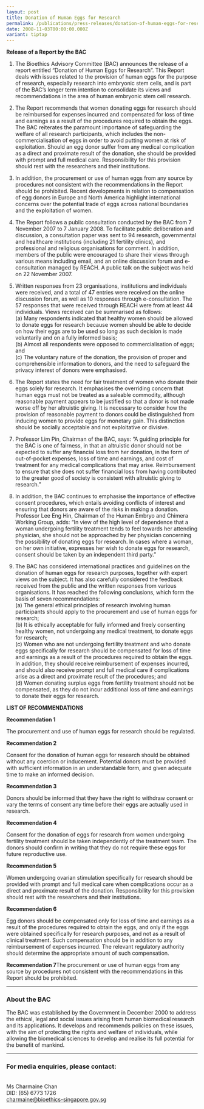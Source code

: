 ```yaml
---
layout: post
title: Donation of Human Eggs for Research
permalink: /publications/press-releases/donation-of-human-eggs-for-research/
date: 2008-11-03T00:00:00.000Z
variant: tiptap
---
```

<p><strong>Release of a Report by the BAC</strong>
</p>
<ol>
<li>
<p>The Bioethics Advisory Committee (BAC) announces the release of a report
entitled “Donation of Human Eggs for Research”. This Report deals with
issues related to the provision of human eggs for the purpose of research,
especially research into embryonic stem cells, and is part of the BAC’s
longer term intention to consolidate its views and recommendations in the
area of human embryonic stem cell research.</p>
</li>
<li>
<p>The Report recommends that women donating eggs for research should be
reimbursed for expenses incurred and compensated for loss of time and earnings
as a result of the procedures required to obtain the eggs. The BAC reiterates
the paramount importance of safeguarding the welfare of all research participants,
which includes the non-commercialisation of eggs in order to avoid putting
women at risk of exploitation. Should an egg donor suffer from any medical
complication as a direct and proximate result of the donation, she should
be provided with prompt and full medical care. Responsibility for this
provision should rest with the researchers and their institutions.</p>
</li>
<li>
<p>In addition, the procurement or use of human eggs from any source by procedures
not consistent with the recommendations in the Report should be prohibited.
Recent developments in relation to compensation of egg donors in Europe
and North America highlight international concerns over the potential trade
of eggs across national boundaries and the exploitation of women.</p>
</li>
<li>
<p>The Report follows a public consultation conducted by the BAC from 7 November
2007 to 7 January 2008. To facilitate public deliberation and discussion,
a consultation paper was sent to 94 research, governmental and healthcare
institutions (including 21 fertility clinics), and professional and religious
organisations for comment. In addition, members of the public were encouraged
to share their views through various means including email, and an online
discussion forum and e-consultation managed by REACH. A public talk on
the subject was held on 22 November 2007.</p>
</li>
<li>
<p>Written responses from 23 organisations, institutions and individuals
were received, and a total of 47 entries were received on the online discussion
forum, as well as 10 responses through e-consultation. The 57 responses
that were received through REACH were from at least 44 individuals. Views
received can be summarised as follows:
<br>(a) Many respondents indicated that healthy women should be allowed to
donate eggs for research because women should be able to decide on how
their eggs are to be used so long as such decision is made voluntarily
and on a fully informed basis;
<br>(b) Almost all respondents were opposed to commercialisation of eggs;
and
<br>(c) The voluntary nature of the donation, the provision of proper and
comprehensible information to donors, and the need to safeguard the privacy
interest of donors were emphasised.</p>
</li>
<li>
<p>The Report states the need for fair treatment of women who donate their
eggs solely for research. It emphasises the overriding concern that human
eggs must not be treated as a saleable commodity, although reasonable payment
appears to be justified so that a donor is not made worse off by her altruistic
giving. It is necessary to consider how the provision of reasonable payment
to donors could be distinguished from inducing women to provide eggs for
monetary gain. This distinction should be socially acceptable and not exploitative
or divisive.</p>
</li>
<li>
<p>Professor Lim Pin, Chairman of the BAC, says: “A guiding principle for
the BAC is one of fairness, in that an altruistic donor should not be expected
to suffer any financial loss from her donation, in the form of out-of-pocket
expenses, loss of time and earnings, and cost of treatment for any medical
complications that may arise. Reimbursement to ensure that she does not
suffer financial loss from having contributed to the greater good of society
is consistent with altruistic giving to research.”</p>
</li>
<li>
<p>In addition, the BAC continues to emphasise the importance of effective
consent procedures, which entails avoiding conflicts of interest and ensuring
that donors are aware of the risks in making a donation. Professor Lee
Eng Hin, Chairman of the Human Embryo and Chimera Working Group, adds:
“In view of the high level of dependence that a woman undergoing fertility
treatment tends to feel towards her attending physician, she should not
be approached by her physician concerning the possibility of donating eggs
for research. In cases where a woman, on her own initiative, expresses
her wish to donate eggs for research, consent should be taken by an independent
third party.”</p>
</li>
<li>
<p>The BAC has considered international practices and guidelines on the donation
of human eggs for research purposes, together with expert views on the
subject. It has also carefully considered the feedback received from the
public and the written responses from various organisations. It has reached
the following conclusions, which form the basis of seven recommendations:
<br>(a) The general ethical principles of research involving human participants
should apply to the procurement and use of human eggs for research;
<br>(b) It is ethically acceptable for fully informed and freely consenting
healthy women, not undergoing any medical treatment, to donate eggs for
research;
<br>(c) Women who are not undergoing fertility treatment and who donate eggs
specifically for research should be compensated for loss of time and earnings
as a result of the procedures required to obtain the eggs. In addition,
they should receive reimbursement of expenses incurred, and should also
receive prompt and full medical care if complications arise as a direct
and proximate result of the procedures; and
<br>(d) Women donating surplus eggs from fertility treatment should not be
compensated, as they do not incur additional loss of time and earnings
to donate their eggs for research.</p>
</li>
</ol>
<p><strong>LIST OF RECOMMENDATIONS</strong>
</p>
<p><strong>Recommendation 1</strong>
</p>
<p>The procurement and use of human eggs for research should be regulated.</p>
<p><strong>Recommendation 2</strong>
</p>
<p>Consent for the donation of human eggs for research should be obtained
without any coercion or inducement. Potential donors must be provided with
sufficient information in an understandable form, and given adequate time
to make an informed decision.</p>
<p><strong>Recommendation 3</strong>
</p>
<p>Donors should be informed that they have the right to withdraw consent
or vary the terms of consent any time before their eggs are actually used
in research.</p>
<p><strong>Recommendation 4</strong>
</p>
<p>Consent for the donation of eggs for research from women undergoing fertility
treatment should be taken independently of the treatment team. The donors
should confirm in writing that they do not require these eggs for future
reproductive use.</p>
<p><strong>Recommendation 5</strong>
</p>
<p>Women undergoing ovarian stimulation specifically for research should
be provided with prompt and full medical care when complications occur
as a direct and proximate result of the donation. Responsibility for this
provision should rest with the researchers and their institutions.</p>
<p><strong>Recommendation 6</strong>
</p>
<p>Egg donors should be compensated only for loss of time and earnings as
a result of the procedures required to obtain the eggs, and only if the
eggs were obtained specifically for research purposes, and not as a result
of clinical treatment. Such compensation should be in addition to any reimbursement
of expenses incurred. The relevant regulatory authority should determine
the appropriate amount of such compensation.</p>
<p><strong>Recommendation 7</strong>The procurement or use of human eggs
from any source by procedures not consistent with the recommendations in
this Report should be prohibited.</p>
<hr>
<h3><strong>About the BAC</strong></h3>
<p>The BAC was established by the Government in December 2000 to address
the ethical, legal and social issues arising from human biomedical research
and its applications. It develops and recommends policies on these issues,
with the aim of protecting the rights and welfare of individuals, while
allowing the biomedical sciences to develop and realise its full potential
for the benefit of mankind.</p>
<hr>
<h3><strong>For media enquiries, please contact:</strong></h3>
<p>
<br>Ms Charmaine Chan
<br>DID: (65) 6773 1726
<br><a href="mailto:charmaine@bioethics-singapore.gov.sg" rel="noopener noreferrer nofollow" target="_blank">charmaine@bioethics-singapore.gov.sg</a>
</p>